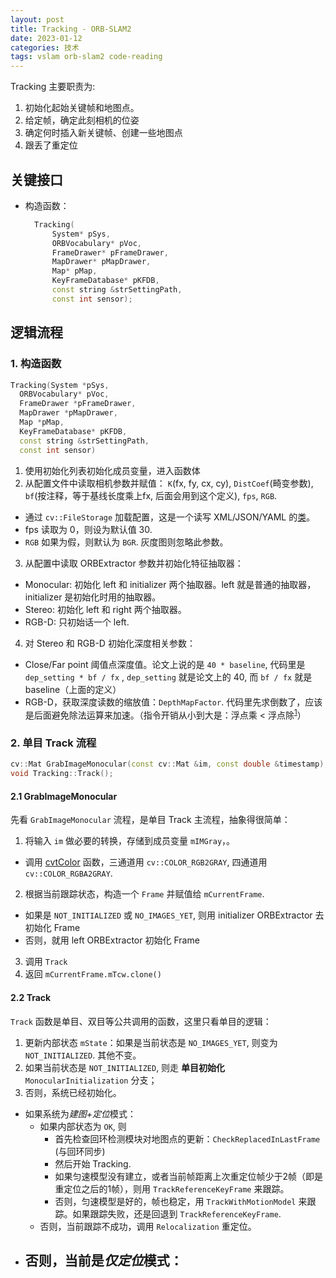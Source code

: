```yaml
---
layout: post
title: Tracking - ORB-SLAM2
date: 2023-01-12
categories: 技术
tags: vslam orb-slam2 code-reading
---
```


Tracking 主要职责为:

1. 初始化起始关键帧和地图点。
2. 给定帧，确定此刻相机的位姿
3. 确定何时插入新关键帧、创建一些地图点
4. 跟丢了重定位

## 关键接口

- 构造函数：
  ```c++
    Tracking(
        System* pSys, 
        ORBVocabulary* pVoc, 
        FrameDrawer* pFrameDrawer, 
        MapDrawer* pMapDrawer, 
        Map* pMap,
        KeyFrameDatabase* pKFDB, 
        const string &strSettingPath, 
        const int sensor);
  ```

## 逻辑流程

### 1. 构造函数

```c++
Tracking(System *pSys, 
  ORBVocabulary* pVoc, 
  FrameDrawer *pFrameDrawer, 
  MapDrawer *pMapDrawer, 
  Map *pMap, 
  KeyFrameDatabase* pKFDB, 
  const string &strSettingPath, 
  const int sensor)
```

1. 使用初始化列表初始化成员变量，进入函数体
2. 从配置文件中读取相机参数并赋值： `K`(fx, fy, cx, cy), `DistCoef`(畸变参数), `bf`(按注释，等于基线长度乘上fx, 后面会用到这个定义), `fps`, `RGB`.
  - 通过 `cv::FileStorage` 加载配置，这是一个读写 XML/JSON/YAML 的[类](https://docs.opencv.org/4.x/da/d56/classcv_1_1FileStorage.html#a973e41cb75ef6230412a567723b7482d)。
  - fps 读取为 0，则设为默认值 30.
  - `RGB` 如果为假，则默认为 `BGR`. 灰度图则忽略此参数。

3. 从配置中读取 ORBExtractor 参数并初始化特征抽取器：
  - Monocular: 初始化 left 和 initializer 两个抽取器。left 就是普通的抽取器， initializer 是初始化时用的抽取器。
  - Stereo: 初始化 left 和 right 两个抽取器。
  - RGB-D: 只初始话一个 left.

4. 对 Stereo 和 RGB-D 初始化深度相关参数： 
  - Close/Far point 阈值点深度值。论文上说的是 `40 * baseline`, 代码里是 `dep_setting * bf / fx` , `dep_setting` 就是论文上的 40, 而 `bf / fx` 就是 baseline（上面的定义）
  - RGB-D，获取深度读数的缩放值：`DepthMapFactor`. 代码里先求倒数了，应该是后面避免除法运算来加速。（指令开销从小到大是：浮点乘 < 浮点除<sup>[1][1]</sup>）

### 2. 单目 Track 流程

```c++
cv::Mat GrabImageMonocular(const cv::Mat &im, const double &timestamp);
void Tracking::Track();
```
#### 2.1 GrabImageMonocular

先看 `GrabImageMonocular` 流程，是单目 Track 主流程，抽象得很简单：

1. 将输入 `im` 做必要的转换，存储到成员变量 `mIMGray`，。
  - 调用 [cvtColor](https://docs.opencv.org/3.4/d8/d01/group__imgproc__color__conversions.html#ga397ae87e1288a81d2363b61574eb8cab) 函数，三通道用 `cv::COLOR_RGB2GRAY`, 四通道用 `cv::COLOR_RGBA2GRAY`.

2. 根据当前跟踪状态，构造一个 `Frame` 并赋值给 `mCurrentFrame`. 
  - 如果是 `NOT_INITIALIZED` 或 `NO_IMAGES_YET`, 则用 initializer ORBExtractor 去初始化 Frame
  - 否则，就用 left ORBExtractor 初始化 Frame
3. 调用 `Track`
4. 返回 `mCurrentFrame.mTcw.clone()`

#### 2.2 Track

`Track` 函数是单目、双目等公共调用的函数，这里只看单目的逻辑：

1. 更新内部状态 `mState`：如果是当前状态是 `NO_IMAGES_YET`, 则变为 `NOT_INITIALIZED`. 其他不变。
2. 如果当前状态是 `NOT_INITIALIZED`, 则走 **单目初始化** `MonocularInitialization` 分支；
3. 否则，系统已经初始化。
  - 如果系统为*建图+定位*模式：
    - 如果内部状态为 `OK`, 则
      - 首先检查回环检测模块对地图点的更新：`CheckReplacedInLastFrame` (与回环同步)
      - 然后开始 Tracking. 
      - 如果匀速模型没有建立，或者当前帧距离上次重定位帧少于2帧（即是重定位之后的1帧），则用 `TrackReferenceKeyFrame` 来跟踪。
      - 否则，匀速模型是好的，帧也稳定，用 `TrackWithMotionModel` 来跟踪。如果跟踪失败，还是回退到 `TrackReferenceKeyFrame`.
    - 否则，当前跟踪不成功，调用 `Relocalization` 重定位。
  - 否则，当前是*仅定位*模式：
    - 



[1]: https://www.zhihu.com/question/458395216/answer/1876737852 "C语言 乘以0.01快？还是除以100快？ - 北极的回答 - 知乎"